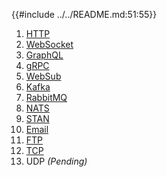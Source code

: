{{#include ../../README.md:51:55}}

1. [HTTP](./examples/http.md)
2. [WebSocket](./examples/websocket.md)
3. [GraphQL](./examples/graphql.md)
4. [gRPC](./examples/grpc.md)
5. [WebSub](./examples/websub.md)
6. [Kafka](./examples/kafka.md)
7. [RabbitMQ](./examples/rabbitmq.md)
8. [NATS](./examples/nats.md)
9. [STAN](./examples/stan.md)
10. [Email](./examples/email.md)
11. [FTP](./examples/ftp.md)
12. [TCP](./examples/tcp.md)
13. UDP _(Pending)_

